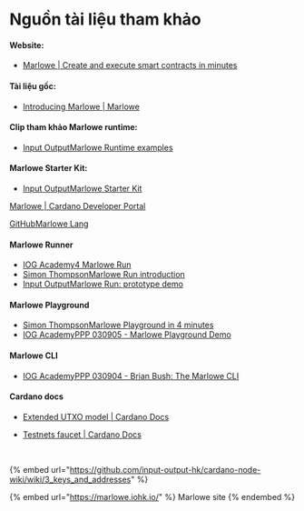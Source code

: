 # Nguồn tài liệu tham khảo

#### Website:

* &#x20;[<img src="https://marlowe.iohk.io/favicon.ico" alt="" data-size="line">Marlowe | Create and execute smart contracts in minutes](https://marlowe.iohk.io/)​

#### Tài liệu gốc:

* &#x20;[<img src="https://docs.marlowe.iohk.io/img/favicon.ico" alt="" data-size="line">Introducing Marlowe | Marlowe](https://docs.marlowe.iohk.io/docs/introduction)​

#### Clip tham khảo Marlowe runtime:&#x20;

* <img src="https://www.youtube.com/s/desktop/59ec15cc/img/favicon_144x144.png" alt="" data-size="line">[Input OutputMarlowe Runtime examples​](https://www.youtube.com/playlist?list=PLnPTB0CuBOByd1Y6W9B8Xj\_wiiWkobtrY)

#### Marlowe Starter Kit:&#x20;

* [<img src="https://www.youtube.com/s/desktop/59ec15cc/img/favicon_144x144.png" alt="" data-size="line">Input OutputMarlowe Starter Kit](https://www.youtube.com/playlist?list=PLnPTB0CuBOByGbvUmubLs0a3Y0b\_HqGPD)​

[<img src="https://developers.cardano.org/img/favicon.ico" alt="" data-size="line">Marlowe | Cardano Developer Portal](https://developers.cardano.org/docs/smart-contracts/marlowe)

​[<img src="https://github.com/fluidicon.png" alt="" data-size="line">GitHubMarlowe Lang](https://github.com/marlowe-lang)​

#### Marlowe Runner

* [<img src="https://www.youtube.com/s/desktop/ee2a28de/img/logos/favicon_144x144.png" alt="" data-size="line">IOG Academy4 Marlowe Run](https://www.youtube.com/watch?v=Yfiy7whWlMs)​
* [<img src="https://www.youtube.com/s/desktop/ee2a28de/img/favicon_144x144.png" alt="" data-size="line">Simon ThompsonMarlowe Run introduction](https://youtu.be/l-S63m8rlfk)​
* [<img src="https://www.youtube.com/s/desktop/ee2a28de/img/favicon_144x144.png" alt="" data-size="line">Input OutputMarlowe Run: prototype demo](https://youtu.be/6CjLxSjkvdI)​

#### Marlowe Playground

* [<img src="https://www.youtube.com/s/desktop/ee2a28de/img/favicon_144x144.png" alt="" data-size="line">Simon ThompsonMarlowe Playground in 4 minutes](https://youtu.be/axP-jYQ\_6lo)​
* [<img src="https://www.youtube.com/s/desktop/ee2a28de/img/favicon_144x144.png" alt="" data-size="line">IOG AcademyPPP 030905 - Marlowe Playground Demo](https://youtu.be/l0LXjh8J-go)​

#### Marlowe CLI

* [<img src="https://www.youtube.com/s/desktop/ee2a28de/img/favicon_144x144.png" alt="" data-size="line">IOG AcademyPPP 030904 - Brian Bush: The Marlowe CLI](https://youtu.be/Vx\_ygegrY78)

#### Cardano docs

* [<img src="https://docs.cardano.org/img/cardano-favicon.png" alt="" data-size="line">Extended UTXO model | Cardano Docs](https://docs.cardano.org/about-cardano/learn/eutxo-explainer/)​
*   [<img src="https://docs.cardano.org/img/cardano-favicon.png" alt="" data-size="line">Testnets faucet | Cardano Docs](https://docs.cardano.org/cardano-testnets/tools/faucet/)​

    ​

{% embed url="https://github.com/input-output-hk/cardano-node-wiki/wiki/3_keys_and_addresses" %}

{% embed url="https://marlowe.iohk.io/" %}
Marlowe site
{% endembed %}
